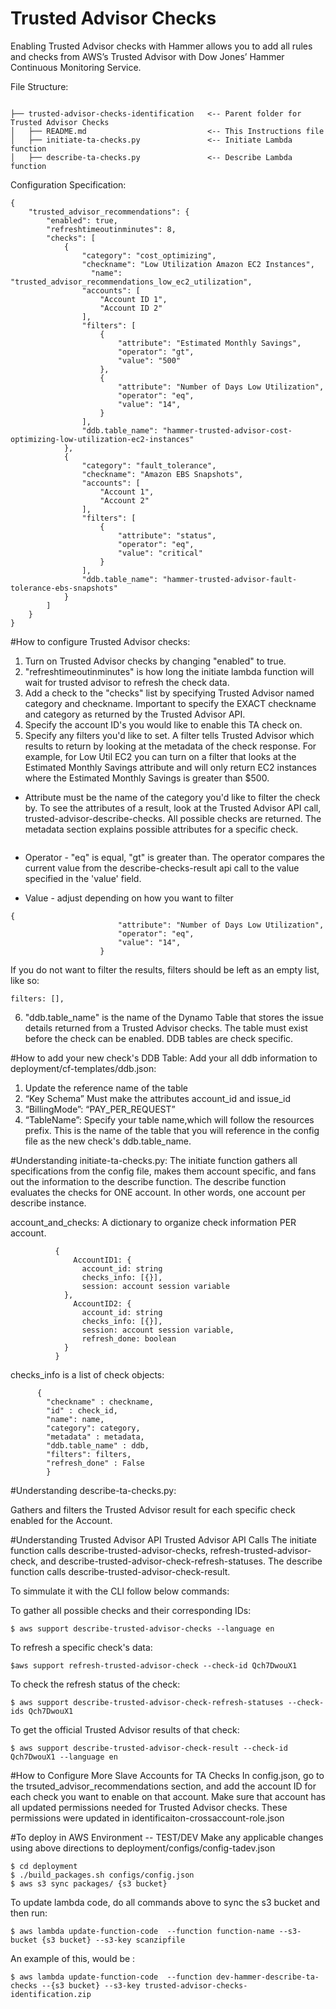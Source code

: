 # Trusted Advisor Checks

Enabling Trusted Advisor checks with Hammer allows you to add all rules and checks from AWS’s Trusted Advisor with Dow Jones’ Hammer Continuous Monitoring Service.

File Structure:

```

├── trusted-advisor-checks-identification   <-- Parent folder for Trusted Advisor Checks
│   ├── README.md                           <-- This Instructions file
│   ├── initiate-ta-checks.py               <-- Initiate Lambda function
│   ├── describe-ta-checks.py               <-- Describe Lambda function

```

Configuration Specification:

```
{
    "trusted_advisor_recommendations": {
        "enabled": true,
        "refreshtimeoutinminutes": 8,
        "checks": [
            {
                "category": "cost_optimizing",
                "checkname": "Low Utilization Amazon EC2 Instances",
	              "name": "trusted_advisor_recommendations_low_ec2_utilization",
                "accounts": [
                    "Account ID 1",
                    "Account ID 2"
                ],
                "filters": [
                    {
                        "attribute": "Estimated Monthly Savings",
                        "operator": "gt",
                        "value": "500"
                    },
                    {
                        "attribute": "Number of Days Low Utilization",
                        "operator": "eq",
                        "value": "14",
                    }
                ],
                "ddb.table_name": "hammer-trusted-advisor-cost-optimizing-low-utilization-ec2-instances"
            },
            {
                "category": "fault_tolerance",
                "checkname": "Amazon EBS Snapshots",
                "accounts": [
                    "Account 1",
                    "Account 2"
                ],
                "filters": [
                    {
                        "attribute": "status",
                        "operator": "eq",
                        "value": "critical"
                    }
                ],
                "ddb.table_name": "hammer-trusted-advisor-fault-tolerance-ebs-snapshots"
            }
        ]
    }
}
```

#How to configure Trusted Advisor checks:
1. Turn on Trusted Advisor checks by changing "enabled" to true.
2. "refreshtimeoutinminutes" is how long the initiate lambda function will wait for trusted advisor to refresh the check data.
3. Add a check to the "checks" list by specifying Trusted Advisor named category and checkname. Important to specify the EXACT checkname and category as returned by the Trusted Advisor API.
4. Specify the account ID's you would like to enable this TA check on.
5. Specify any filters you'd like to set. A filter tells Trusted Advisor which results to return by looking at the metadata of the check response. For example, for Low Util EC2 you can turn on a filter that looks at the Estimated Monthly Savings attribute and will only return EC2 instances where the Estimated Monthly Savings is greater than $500.

* Attribute must be the name of the category you'd like to filter the check by. To see the attributes of a result, look at the Trusted Advisor API call, trusted-advisor-describe-checks. All possible checks are returned. The metadata section explains possible attributes for a specific check.

```$ aws support describe-trusted-advisor-checks --language en
```

* Operator - "eq" is equal, "gt" is greater than. The operator compares the current value from the describe-checks-result api call to the value specified in the 'value' field.

* Value - adjust depending on how you want to filter
```
{
                        "attribute": "Number of Days Low Utilization",
                        "operator": "eq",
                        "value": "14",
                    }
```
If you do not want to filter the results, filters should be left as an empty list, like so:

```
filters: [],

```

6. "ddb.table_name" is the name of the Dynamo Table that stores the issue details returned from a Trusted Advisor checks. The table must exist before the check can be enabled. DDB tables are check specific.

#How to add your new check's DDB Table:
Add your all ddb information to deployment/cf-templates/ddb.json:
1. Update the reference name of the table
2. “Key Schema”
    Must make the attributes account_id and issue_id
3. “BillingMode”: “PAY_PER_REQUEST”
4. “TableName”:
    Specify your table name,which will follow the resources prefix. This is the name of the table that you will reference in the config file as the new check's ddb.table_name.


#Understanding initiate-ta-checks.py:
The initiate function gathers all specifications from the config file, makes them account specific, and fans out the information to the describe function. The describe function evaluates the checks for ONE account. In other words, one account per describe instance.

account_and_checks: A dictionary to organize check information PER account.
```
          {
              AccountID1: {
                account_id: string
                checks_info: [{}],
                session: account session variable
            },
              AccountID2: {
                account_id: string
                checks_info: [{}],
                session: account session variable,
                refresh_done: boolean
            }
          }
```
checks_info is a list of check objects:
```
      {
        "checkname" : checkname,
        "id" : check_id,
        "name": name,
        "category": category,
        "metadata" : metadata,
        "ddb.table_name" : ddb,
        "filters": filters,
        "refresh_done" : False
        }
```
#Understanding describe-ta-checks.py:

Gathers and filters the Trusted Advisor result for each specific check enabled for the Account.

#Understanding Trusted Advisor API
Trusted Advisor API Calls
The initiate function calls describe-trusted-advisor-checks, refresh-trusted-advisor-check, and describe-trusted-advisor-check-refresh-statuses. The describe function calls describe-trusted-advisor-check-result.

To simmulate it with the CLI follow below commands:

To gather all possible checks and their corresponding IDs:
```
$ aws support describe-trusted-advisor-checks --language en
```
To refresh a specific check's data:
```
$aws support refresh-trusted-advisor-check --check-id Qch7DwouX1
```
To check the refresh status of the check:
```
$ aws support describe-trusted-advisor-check-refresh-statuses --check-ids Qch7DwouX1
```
To get the official Trusted Advisor results of that check:
```
$ aws support describe-trusted-advisor-check-result --check-id Qch7DwouX1 --language en
```
#How to Configure More Slave Accounts for TA Checks
In config.json, go to the trsuted_advisor_recommendations section, and add the account ID for each check you want to enable on that account. Make sure that account has all updated permissions needed for Trusted Advisor checks. These permissions were updated in identificaiton-crossaccount-role.json

#To deploy in AWS Environment -- TEST/DEV
Make any applicable changes using above directions to deployment/configs/config-tadev.json

```
$ cd deployment
$ ./build_packages.sh configs/config.json
$ aws s3 sync packages/ {s3 bucket}
```
To update lambda code, do all commands above to sync the s3 bucket and then run:

```
$ aws lambda update-function-code  --function function-name --s3-bucket {s3 bucket} --s3-key scanzipfile
```
An example of this, would be :
```
$ aws lambda update-function-code  --function dev-hammer-describe-ta-checks --{s3 bucket} --s3-key trusted-advisor-checks-identification.zip
```



